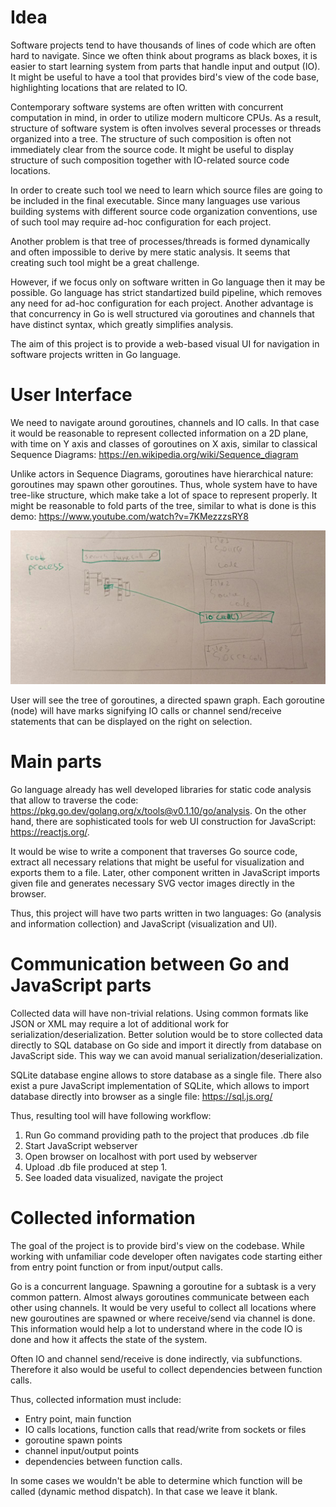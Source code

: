 # Idea

Software projects tend to have thousands of lines of code which are often hard to navigate. Since we often think about programs as black boxes, it is easier to start learning system from parts that handle input and output (IO). It might be useful to have a tool that provides bird's view of the code base, highlighting locations that are related to IO.

Contemporary software systems are often written with concurrent computation in mind, in order to utilize modern multicore CPUs. As a result, structure of software system is often involves several processes or threads organized into a tree. The structure of such composition is often not immediately clear from the source code. It might be useful to display structure of such composition together with IO-related source code locations.

In order to create such tool we need to learn which source files are going to be included in the final executable. Since many languages use various building systems with different source code organization conventions, use of such tool may require ad-hoc configuration for each project.

Another problem is that tree of processes/threads is formed dynamically and often impossible to derive by mere static analysis. It seems that creating such tool might be a great challenge.

However, if we focus only on software written in Go language then it may be possible. Go language has strict standartized build pipeline, which removes any need for ad-hoc configuration for each project. Another advantage is that concurrency in Go is well structured via goroutines and channels that have distinct syntax, which greatly simplifies analysis.

The aim of this project is to provide a web-based visual UI for navigation in software projects written in Go language.

# User Interface

We need to navigate around goroutines, channels and IO calls. In that case it would be reasonable to represent collected information on a 2D plane, with time on Y axis and classes of goroutines on X axis, similar to classical Sequence Diagrams: https://en.wikipedia.org/wiki/Sequence_diagram

Unlike actors in Sequence Diagrams, goroutines have hierarchical nature: goroutines may spawn other goroutines. Thus, whole system have to have tree-like structure, which make take a lot of space to represent properly. It might be reasonable to fold parts of the tree, similar to what is done is this demo: https://www.youtube.com/watch?v=7KMezzzsRY8

![sketch of user interface](ui-sketch.png "sketch of user interface")

User will see the tree of goroutines, a directed spawn graph. Each goroutine (node) will have marks signifying IO calls or channel send/receive statements that can be displayed on the right on selection.

# Main parts

Go language already has well developed libraries for static code analysis that allow to traverse the code: https://pkg.go.dev/golang.org/x/tools@v0.1.10/go/analysis. On the other hand, there are sophisticated tools for web UI construction for JavaScript: https://reactjs.org/.

It would be wise to write a component that traverses Go source code, extract all necessary relations that might be useful for visualization and exports them to a file. Later, other component written in JavaScript imports given file and generates necessary SVG vector images directly in the browser.

Thus, this project will have two parts written in two languages: Go (analysis and information collection) and JavaScript (visualization and UI).

# Communication between Go and JavaScript parts

Collected data will have non-trivial relations. Using common formats like JSON or XML may require a lot of additional work for serialization/deserialization. Better solution would be to store collected data directly to SQL database on Go side and import it directly from database on JavaScript side. This way we can avoid manual serialization/deserialization.

SQLite database engine allows to store database as a single file. There also exist a pure JavaScript implementation of SQLite, which allows to import database directly into browser as a single file: https://sql.js.org/

Thus, resulting tool will have following workflow:

 1. Run Go command providing path to the project that produces .db file
 2. Start JavaScript webserver
 3. Open browser on localhost with port used by webserver
 4. Upload .db file produced at step 1.
 5. See loaded data visualized, navigate the project

# Collected information

The goal of the project is to provide bird's view on the codebase. While working with unfamiliar code developer often navigates code starting either from entry point function or from input/output calls.

Go is a concurrent language. Spawning a goroutine for a subtask is a very common pattern. Almost always goroutines communicate between each other using channels. It would be very useful to collect all locations where new gouroutines are spawned or where receive/send via channel is done. This information would help a lot to understand where in the code IO is done and how it affects the state of the system.

Often IO and channel send/receive is done indirectly, via subfunctions. Therefore it also would be useful to collect dependencies between function calls.

 Thus, collected information must include:

 * Entry point, main function
 * IO calls locations, function calls that read/write from sockets or files
 * goroutine spawn points
 * channel input/output points
 * dependencies between function calls.

In some cases we wouldn't be able to determine which function will be called (dynamic method dispatch). In that case we leave it blank.
